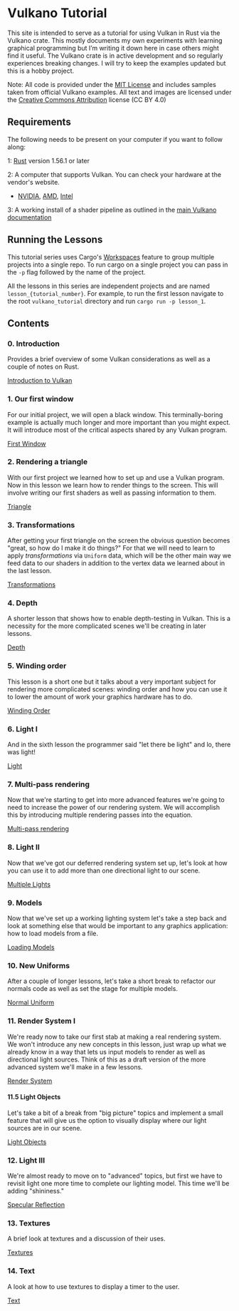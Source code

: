 # Vulkano Tutorial

This site is intended to serve as a tutorial for using Vulkan in Rust via the Vulkano crate. This mostly documents my own experiments with learning graphical programming but I’m writing it down here in case others might find it useful. The Vulkano crate is in active development and so regularly experiences breaking changes. I will try to keep the examples updated but this is a hobby project.

Note: All code is provided under the [MIT License](http://opensource.org/licenses/MIT) and includes samples taken from official Vulkano examples. All text and images are licensed under the [Creative Commons Attribution](https://creativecommons.org/licenses/by/4.0/) license (CC BY 4.0)


## Requirements

The following needs to be present on your computer if you want to follow along:

1: [Rust](https://www.rust-lang.org/) version 1.56.1 or later

2: A computer that supports Vulkan. You can check your hardware at the vendor's website. 
 - [NVIDIA](https://developer.nvidia.com/vulkan-driver), [AMD](https://www.amd.com/en/technologies/vulkan), [Intel](https://www.intel.com/content/www/us/en/support/articles/000005524/graphics.html)

3: A working install of a shader pipeline as outlined in the [main Vulkano documentation](https://github.com/vulkano-rs/vulkano)

## Running the Lessons

This tutorial series uses Cargo's [Workspaces](https://doc.rust-lang.org/book/ch14-03-cargo-workspaces.html) feature to group multiple projects into a single repo. To run cargo on a single project you can pass in the `-p` flag followed by the name of the project.

All the lessons in this series are independent projects and are named `lesson_{tutorial_number}`. For example, to run the first lesson navigate to the root `vulkano_tutorial` directory and run `cargo run -p lesson_1`.

## Contents

### 0. Introduction
Provides a brief overview of some Vulkan considerations as well as a couple of notes on Rust.

[Introduction to Vulkan](./section_0.md)

### 1. Our first window

For our initial project, we will open a black window. This terminally-boring example is actually much longer and more important than you might expect. It will introduce most of the critical aspects shared by any Vulkan program.

[First Window](./section_1.md)

### 2. Rendering a triangle

With our first project we learned how to set up and use a Vulkan program. Now in this lesson we learn how to render things to the screen. This will involve writing our first shaders as well as passing information to them.

[Triangle](./section_2.md)

### 3. Transformations

After getting your first triangle on the screen the obvious question becomes "great, so how do I make it do things?" For that we will need to learn to apply *transformations* via `Uniform` data, which will be the other main way we feed data to our shaders in addition to the vertex data we learned about in the last lesson.

[Transformations](./section_3.md)

### 4. Depth

A shorter lesson that shows how to enable depth-testing in Vulkan. This is a necessity for the more complicated scenes we'll be creating in later lessons.

[Depth](./section_4.md)

### 5. Winding order

This lesson is a short one but it talks about a very important subject for rendering more complicated scenes: winding order and how you can use it to lower the amount of work your graphics hardware has to do.

[Winding Order](./section_5.md)

### 6. Light I

And in the sixth lesson the programmer said "let there be light" and lo, there was light!

[Light](./section_6.md)

### 7. Multi-pass rendering

Now that we're starting to get into more advanced features we're going to need to increase the power of our rendering system. We will accomplish this by introducing multiple rendering passes into the equation.

[Multi-pass rendering](./section_7.md)

### 8. Light II

Now that we've got our deferred rendering system set up, let's look at how you can use it to add more than one directional light to our scene.

[Multiple Lights](./section_8.md)

### 9. Models

Now that we've set up a working lighting system let's take a step back and look at something else that would be important to any graphics application: how to load models from a file.

[Loading Models](./section_9.md)

### 10. New Uniforms

After a couple of longer lessons, let's take a short break to refactor our normals code as well as set the stage for multiple models.

[Normal Uniform](./section_10.md)

### 11. Render System I

We're ready now to take our first stab at making a real rendering system. We won't introduce any new concepts in this lesson, just wrap up what we already know in a way that lets us input models to render as well as directional light sources. Think of this as a draft version of the more advanced system we'll make in a few lessons.

[Render System](./section_11.md)

#### 11.5 Light Objects

Let's take a bit of a break from "big picture" topics and implement a small feature that will give us the option to visually display where our light sources are in our scene.

[Light Objects](./section_11_5.md)

### 12. Light III

We're almost ready to move on to "advanced" topics, but first we have to revisit light one more time to complete our lighting model. This time we'll be adding "shininess."

[Specular Reflection](./section_12.md)

### 13. Textures

A brief look at textures and a discussion of their uses. 

[Textures](./section_13.md)

### 14. Text

A look at how to use textures to display a timer to the user.

[Text](./section_14.md)